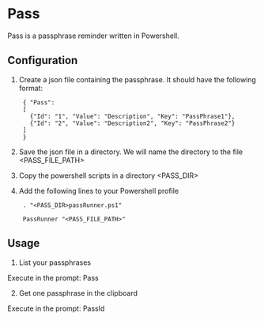 Pass
====

Pass is a passphrase reminder written in Powershell.


Configuration
-------------
1. Create a json file containing the passphrase. It should have the following format:

        { "Pass":
        [
          {"Id": "1", "Value": "Description", "Key": "PassPhrase1"},
          {"Id": "2", "Value": "Description2", "Key": "PassPhrase2"}
        ]
        }

2. Save the json file in a directory. We will name the directory to the file \<PASS_FILE_PATH\>
3. Copy the powershell scripts in a directory <PASS_DIR>
4. Add the following lines to your Powershell profile

        . "<PASS_DIR>passRunner.ps1" 

        PassRunner "<PASS_FILE_PATH>"

Usage
-----

1. List your passphrases

Execute in the prompt: Pass

2. Get one passphrase in the clipboard

Execute in the prompt: PassId <Id>
